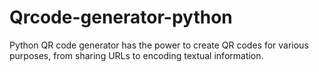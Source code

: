 # Qrcode-generator-python
Python QR code generator has the power to create QR codes for various purposes, from sharing URLs to encoding textual information.
